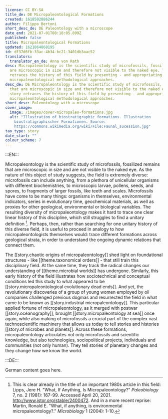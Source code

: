 ```yaml
---
license: CC BY-SA
title_de: DE Micropaleontological Formations
created: 1618502886244
author: Filippo Bertoni
short_desc_de: DE Paleontology with a microscope
date_end: 2021-07-01T08:18:05.899Z
published: false
title: Micropaleontological Formations
updated: 1621864868195
id: df37d6fb-33ac-4b34-bc21-3401db3aac52
translators:
  translator_en_de: Anna von Rath
desc: Micropaleontology is the scientific study of microfossils, fossils that
  are microscopic in size and therefore not visible to the naked eye. This story
  retraces the history of this field by presenting - and appropriating -
  micropaleontological methodological approaches.
desc_de: DE Micropaleontology is the scientific study of microfossils, fossils
  that are microscopic in size and therefore not visible to the naked eye. This
  story retraces the history of this field by presenting - and appropriating -
  micropaleontological methodological approaches.
short_desc: Paleontology with a microscope
cover_image:
  image: /images/cover-micropaleo-formations.jpg
  alt: "Illustration of biostratigraphic formations. Illustration
    biostratigraphischer Formationen. Source:
    https://commons.wikimedia.org/wiki/File:Faunal_sucession.jpg"
tao_type: story
date_start: ""
colour_scheme: 7
---
```


:::EN:::

Micropaleontology is the scientific study of microfossils, fossilized remains that are microscopic in size and are not visible to the naked eye. As the nature of this object of study suggests, the field is extremely diverse: microfossils can include anything, from a plethora of unicellular organisms with different biochemistries, to microscopic larvae, pollens, seeds, and spores, to fragments of larger fossils, like teeth and scales. Microfossils have come to be many things: organisms in themselves, environmental indicators, series in evolutionary time, geochemical materials, as well as proxies for other geological, environmental or biological variables. The resulting diversity of micropaleontology makes it hard to trace one clear linear history of this discipline, which still struggles to find a unitary definition [^micropaleontology1]. Perhaps, then, rather than searching for one unitary history of this diverse field, it is useful to proceed in analogy to how micropaleontologists themselves would: trace different formations across geological strata, in order to understand the ongoing dynamic relations that connect them.

The [[story.chaotic origins of micropaleontology]] shed light on foundational structures - like [[theme.taxonomical orders]] - that still train this disciplinary field. At the same time, they track the radical changes our understanding of [[theme.microbial worlds]] has undergone. Similarly, this early history of the field illustrates how sociotechnical and conceptual conditions led this study to what appeared to be [[story.micropaleontological evolutionary dead ends]]. And yet, the revolutionary discoveries of a group of young women employed by oil companies challenged previous dogmas and resurrected the field in what came to be known as [[story.industrial micropaleontology]]. This particular applied fortune of micropaleontology, as it merged with postwar [[story.oceanography]], brought [[story.micropaleontology at sea]] once again, while also making of microfossils a crucial part of the complex vast technoscientific machinery that allows us today to tell stories and histories [[story.of microbes and planets]]. Across these formations, micropaleontology articulates not only microfossils and scientific knowledge, but also technologies, sociopolitical projects, individuals and communities (not only human). They tell stories of planetary changes and they change how we know the world.

[^micropaleontology1]: This is clear already in the title of an important 1980s article in this field: Lipps, Jere H. "What, If Anything, Is Micropaleontology?" _Paleobiology_ 7, no. 2 (1981): 167-99. Accessed April 20, 2021. http://www.jstor.org/stable/2400472. And in a more recent reprise: Martin, Ronald E. "What, if anything, is environmental micropaleontology?." _Microbiology_ 1 (2004): 1-10.





:::DE:::

German content goes here.
